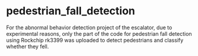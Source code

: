 # pedestrian_fall_detection
For the abnormal behavior detection project of the escalator, due to experimental reasons, only the part of the code for pedestrian fall detection using Rockchip rk3399 was uploaded to detect pedestrians and classify whether they fell.
